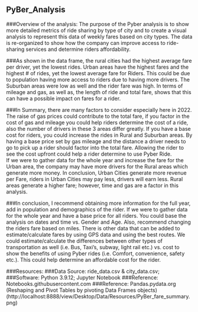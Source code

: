 ## PyBer_Analysis
###Overview of the analysis:
The purpose of the Pyber analysis is to show more detailed metrics of ride sharing by type of city and to create a visual analysis to represent this data of weekly fares based on city types.  The data is re-organized to show how the company can improve access to ride-sharing services and determine riders affordability.

###As shown in the data frame, the rural cities had the highest average fare per driver, yet the lowest rides.  Urban areas have the highest fares and the highest # of rides, yet the lowest average fare for Riders.  This could be due to population having more access to riders due to having more drivers.  The Suburban areas were low as well and the rider fare was high.  In terms of mileage and gas, as well as, the length of ride and total fare, shows that this can have a possible impact on fares for a rider.

###In Summary, there are many factors to consider especially here in 2022.  The raise of gas prices could contribute to the total fare, if you factor in the cost of gas and mileage you could help riders determine the cost of a ride, also the number of drivers in these 3 areas differ greatly.  If you have a base cost for riders, you could increase the rides in Rural and Suburban areas.  By having a base price set by gas mileage and the distance a driver needs to go to pick up a rider should factor into the total fare.  Allowing the rider to see the cost upfront could help a rider determine to use Pyber Ride.  
If we were to gather data for the whole year and increase the fare for the Urban area, the company may have more drivers for the Rural areas which generate more money. In conclusion, Urban Cities generate more revenue per Fare, riders in Urban Cities may pay less, drivers will earn less.  Rural areas generate a higher fare; however, time and gas are a factor in this analysis.  

###In conclusion, I recommend obtaining more information for the full year, add in population and demographics of the rider.  If we were to gather data for the whole year and have a base price for all riders.  You could base the analysis on dates and time vs. Gender and Age.  Also, recommend changing the riders fare based on miles.  There is other data that can be added to estimate/calculate fares by using GPS data and using the best routes.  We could estimate/calculate the differences between other types of transportation as well (i.e. Bus, Taxi’s, subway, light rail etc.) vs. cost to show the benefits of using Pyber rides (i.e. Comfort, convenience, safety etc.).  This could help determine an affordable cost for the rider.  

###Resources:
###Data Source: ride_data.csv & city_data.csv; 
###Software: Python 3.9.12; Jupyter Notebook
###Reference: Notebooks.githubusercontent.com
###Reference: Pandas.pydata.org (Reshaping and Pivot Tables by pivoting Data Frames objects)
(http://localhost:8888/view/Desktop/Data/Resources/PyBer_fare_summary.png)

